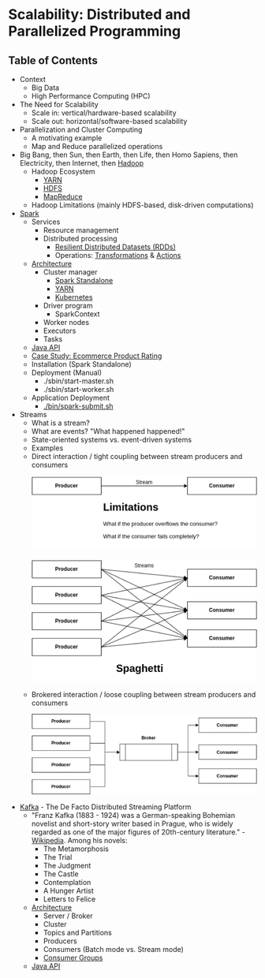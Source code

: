 # Scalability: Distributed and Parallelized Programming
## Table of Contents
- Context
  - Big Data
  - High Performance Computing (HPC)
- The Need for Scalability
  - Scale in: vertical/hardware-based scalability
  - Scale out: horizontal/software-based scalability
- Parallelization and Cluster Computing
  - A motivating example
  - Map and Reduce parallelized operations
- Big Bang, then Sun, then Earth, then Life, then Homo Sapiens, then Electricity, then Internet, then [Hadoop](https://hadoop.apache.org/)
  - Hadoop Ecosystem
    - [YARN](https://hadoop.apache.org/docs/stable/hadoop-yarn/hadoop-yarn-site/YARN.html)
    - [HDFS](https://hadoop.apache.org/docs/r1.2.1/hdfs_design.html)
    - [MapReduce](https://hadoop.apache.org/docs/stable/hadoop-mapreduce-client/hadoop-mapreduce-client-core/MapReduceTutorial.html)
  - Hadoop Limitations (mainly HDFS-based, disk-driven computations)
- [Spark](https://spark.apache.org/docs/latest/index.html)
  - Services
    - Resource management
    - Distributed processing
      - [Resilient Distributed Datasets (RDDs)](https://spark.apache.org/docs/latest/rdd-programming-guide.html#resilient-distributed-datasets-rdds)
      - Operations: [Transformations](https://spark.apache.org/docs/latest/rdd-programming-guide.html#transformations) & [Actions](https://spark.apache.org/docs/latest/rdd-programming-guide.html#actions)
  - [Architecture](https://spark.apache.org/docs/latest/cluster-overview.html)
    - Cluster manager
      - [Spark Standalone](https://spark.apache.org/docs/latest/spark-standalone.html)
      - [YARN](https://hadoop.apache.org/docs/current/hadoop-yarn/hadoop-yarn-site/YARN.html)
      - [Kubernetes](https://kubernetes.io)
    - Driver program
      - SparkContext
    - Worker nodes
    - Executors
    - Tasks
  - [Java API](https://spark.apache.org/docs/latest/api/java/org/apache/spark/api/java/package-summary.html)
  - [Case Study: Ecommerce Product Rating](./case-studies/rating)
  - Installation (Spark Standalone)
  - Deployment (Manual)
    - ./sbin/start-master.sh
    - ./sbin/start-worker.sh
  - Application Deployment
    - [./bin/spark-submit.sh](https://spark.apache.org/docs/latest/submitting-applications.html)
- Streams
  - What is a stream?
  - What are events? "What happened happened!"
  - State-oriented systems vs. event-driven systems
  - Examples
  - Direct interaction / tight coupling between stream producers and consumers
    <p align="center"><img src="./figures/streams-direct.drawio.png"/><p>
    <p align="center"><img src="./figures/streams-direct-spaghetti.png"/><p>
  - Brokered interaction / loose coupling between stream producers and consumers
    <p align="center"><img src="./figures/streams-brokered.png"/><p>
- [Kafka](https://kafka.apache.org/) - The De Facto Distributed Streaming Platform
  - "Franz Kafka (1883 - 1924) was a German-speaking Bohemian novelist and short-story writer based in Prague, who is widely regarded as one of the major figures of 20th-century literature." - [Wikipedia](https://en.wikipedia.org/wiki/Franz_Kafka). Among his novels:
    - The Metamorphosis
    - The Trial
    - The Judgment
    - The Castle
    - Contemplation
    - A Hunger Artist
    - Letters to Felice
  - [Architecture](./figures/Kafka-Cluster.png)
    - Server / Broker
    - Cluster
    - Topics and Partitions
    - Producers
    - Consumers (Batch mode vs. Stream mode)
    - [Consumer Groups](./figures/Kafka-Cluster-Consumer-Group.png)
  - [Java API](https://kafka.apache.org/10/javadoc/overview-summary.html)
